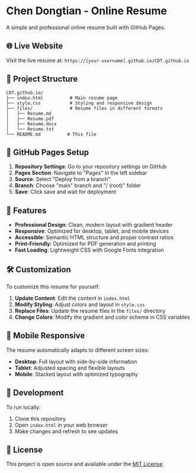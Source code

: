 # Chen Dongtian - Online Resume

A simple and professional online resume built with GitHub Pages.

## 🌐 Live Website

Visit the live resume at: `https://[your-username].github.io/CDT.github.io`

## 📁 Project Structure

```
CDT.github.io/
├── index.html          # Main resume page
├── style.css           # Styling and responsive design
├── files/              # Resume files in different formats
│   ├── Resume.md      
│   ├── Resume.pdf     
│   ├── Resume.docx    
│   └── Resume.txt     
└── README.md          # This file
```

## 🚀 GitHub Pages Setup

1. **Repository Settings**: Go to your repository settings on GitHub
2. **Pages Section**: Navigate to "Pages" in the left sidebar
3. **Source**: Select "Deploy from a branch"
4. **Branch**: Choose "main" branch and "/ (root)" folder
5. **Save**: Click save and wait for deployment

## 🎨 Features

- **Professional Design**: Clean, modern layout with gradient header
- **Responsive**: Optimized for desktop, tablet, and mobile devices
- **Accessible**: Semantic HTML structure and proper contrast ratios
- **Print-Friendly**: Optimized for PDF generation and printing
- **Fast Loading**: Lightweight CSS with Google Fonts integration

## 🛠️ Customization

To customize this resume for yourself:

1. **Update Content**: Edit the content in `index.html`
2. **Modify Styling**: Adjust colors and layout in `style.css`
3. **Replace Files**: Update the resume files in the `files/` directory
4. **Change Colors**: Modify the gradient and color scheme in CSS variables

## 📱 Mobile Responsive

The resume automatically adapts to different screen sizes:
- **Desktop**: Full layout with side-by-side information
- **Tablet**: Adjusted spacing and flexible layouts
- **Mobile**: Stacked layout with optimized typography

## 🔧 Development

To run locally:
1. Clone this repository
2. Open `index.html` in your web browser
3. Make changes and refresh to see updates

## 📄 License

This project is open source and available under the [MIT License](LICENSE). 